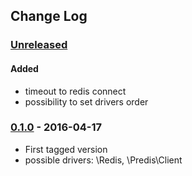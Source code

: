 ## Change Log

### [Unreleased][unreleased]

#### Added
- timeout to redis connect
- possibility to set drivers order

### [0.1.0] - 2016-04-17
- First tagged version
- possible drivers: \Redis, \Predis\Client

[unreleased]: https://github.com/lulco/redis-proxy/compare/0.1.0...HEAD
[0.1.0]: https://github.com/lulco/redis-proxy/compare/0.0.0...0.1.0
